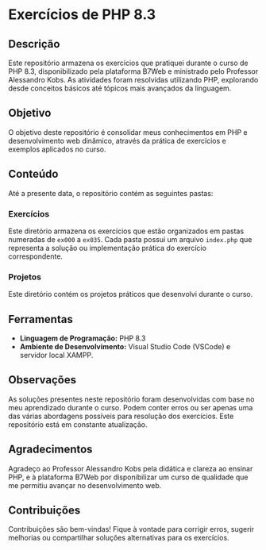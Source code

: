 # Exercícios de PHP 8.3

## Descrição

Este repositório armazena os exercícios que pratiquei durante o curso de PHP 8.3, disponibilizado pela plataforma B7Web e ministrado pelo Professor Alessandro Kobs. As atividades foram resolvidas utilizando PHP, explorando desde conceitos básicos até tópicos mais avançados da linguagem.

## Objetivo

O objetivo deste repositório é consolidar meus conhecimentos em PHP e desenvolvimento web dinâmico, através da prática de exercícios e exemplos aplicados no curso.

## Conteúdo

Até a presente data, o repositório contém as seguintes pastas:

### **Exercícios**

Este diretório armazena os exercícios que estão organizados em pastas numeradas de `ex000` a `ex035`. Cada pasta possui um arquivo `index.php` que representa a solução ou implementação prática do exercício correspondente. 

### **Projetos**

Este diretório contém os projetos práticos que desenvolvi durante o curso. 

## Ferramentas

- **Linguagem de Programação:** PHP 8.3
- **Ambiente de Desenvolvimento:** Visual Studio Code (VSCode) e servidor local XAMPP.

## Observações

As soluções presentes neste repositório foram desenvolvidas com base no meu aprendizado durante o curso. Podem conter erros ou ser apenas uma das várias abordagens possíveis para resolução dos exercícios. Este repositório está em constante atualização.

## Agradecimentos

Agradeço ao Professor Alessandro Kobs pela didática e clareza ao ensinar PHP, e à plataforma B7Web por disponibilizar um curso de qualidade que me permitiu avançar no desenvolvimento web.

## Contribuições

Contribuições são bem-vindas! Fique à vontade para corrigir erros, sugerir melhorias ou compartilhar soluções alternativas para os exercícios.

